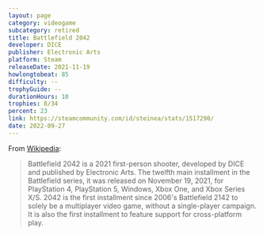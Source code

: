 ```yaml
---
layout: page
category: videogame
subcategory: retired
title: Battlefield 2042
developer: DICE
publisher: Electronic Arts
platform: Steam
releaseDate: 2021-11-19
howlongtobeat: 85
difficulty: --
trophyGuide: --
durationHours: 10
trophies: 8/34
percent: 23
link: https://steamcommunity.com/id/steinea/stats/1517290/
date: 2022-09-27
---
```


From [Wikipedia](https://en.wikipedia.org/wiki/Battlefield_2042):

> Battlefield 2042 is a 2021 first-person shooter, developed by DICE and published by Electronic Arts. The twelfth main installment in the Battlefield series, it was released on November 19, 2021, for PlayStation 4, PlayStation 5, Windows, Xbox One, and Xbox Series X/S. 2042 is the first installment since 2006's Battlefield 2142 to solely be a multiplayer video game, without a single-player campaign. It is also the first installment to feature support for cross-platform play.
